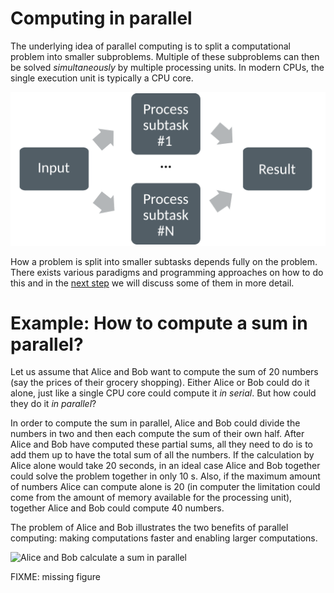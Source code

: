 <!-- Title: How to compute in parallel? -->

<!-- Short description:

In this article we briefly introduce the basic idea of parallel computing and
demonstrate it with a simple example.

-->

# Computing in parallel

The underlying idea of parallel computing is to split a computational problem
into smaller subproblems. Multiple of these subproblems can then be solved
*simultaneously* by multiple processing units. In modern CPUs, the single
execution unit is typically a CPU core.

![Computing in parallel](images/compp.png)

How a problem is split into smaller subtasks depends fully on the problem.
There exists various paradigms and programming approaches on how to do this
and in the [next step](concepts.md) we will discuss some of them in more
detail.


# Example: How to compute a sum in parallel?

Let us assume that Alice and Bob want to compute the sum of 20 numbers (say
the prices of their grocery shopping). Either Alice or Bob could do it alone,
just like a single CPU core could compute it *in serial*. But how could they
do it *in parallel*?

In order to compute the sum in parallel, Alice and Bob
could divide the numbers in two and then each compute the sum of their own
half. After Alice and Bob have computed these partial sums, all they need
to do is to add them up to have the total sum of all the numbers. If
the calculation by Alice alone would take 20 seconds, in an ideal case
Alice and Bob together could solve the problem together in only 10
s. Also, if the maximum amount of numbers Alice can compute alone is
20 (in computer the limitation could come from the amount of memory
available for the processing unit), together Alice and Bob could
compute 40 numbers.

The problem of Alice and Bob illustrates the two benefits of parallel
computing: making computations faster and enabling larger computations.

![Alice and Bob calculate a sum in parallel](images/alice-bob-sum.png)

FIXME: missing figure
